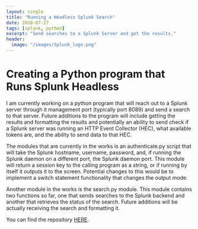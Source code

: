 ```yaml
---
layout: single
title: "Running a Headless Splunk Search"
date: 2018-07-27
tags: [splunk, python]
excerpt: "Send searches to a Splunk Server and get the results."
header:
  image: "/images/Splunk_logo.png"
---
```


# Creating a Python program that Runs Splunk Headless

I am currently working on a python program that will reach out to a Splunk server
through it management port (typically port 8089) and send a search to that server.
Future additions to the program will include getting the results and formatting the
results and potentially an ability to send check if a Splunk server was running
an HTTP Event Collector (HEC), what available tokens are, and the ability to send
data to that HEC.

The modules that are currently in the works is an authenticate.py script that will
take the Splunk hostname, username, password, and, if running the Splunk daemon
on a different port, the Splunk daemon port. This module will return a session key
to the calling program as a string, or if running by itself it outputs it to the screen.
Potential changes to this would be to implement a switch statement functionality
that changes the output mode.

Another module in the works is the search.py module.  This module contains two
functions so far, one that sends searches to the Splunk backend and another that
retrieves the status of the search.  Future additions will be actually receiving
the search and formatting it.

You can find the repository [HERE](https://github.com/jacobdshimer/Remote-Splunk-Searching).
